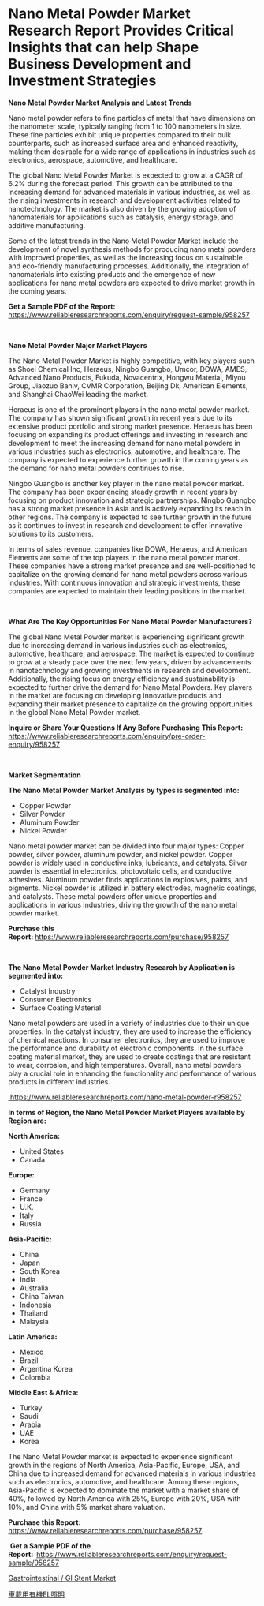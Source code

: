 <p><h1>Nano Metal Powder Market Research Report Provides Critical Insights that can help Shape Business Development and Investment Strategies</h1></p><p><strong>Nano Metal Powder Market Analysis and Latest Trends</strong></p>
<p><p>Nano metal powder refers to fine particles of metal that have dimensions on the nanometer scale, typically ranging from 1 to 100 nanometers in size. These fine particles exhibit unique properties compared to their bulk counterparts, such as increased surface area and enhanced reactivity, making them desirable for a wide range of applications in industries such as electronics, aerospace, automotive, and healthcare.</p><p>The global Nano Metal Powder Market is expected to grow at a CAGR of 6.2% during the forecast period. This growth can be attributed to the increasing demand for advanced materials in various industries, as well as the rising investments in research and development activities related to nanotechnology. The market is also driven by the growing adoption of nanomaterials for applications such as catalysis, energy storage, and additive manufacturing.</p><p>Some of the latest trends in the Nano Metal Powder Market include the development of novel synthesis methods for producing nano metal powders with improved properties, as well as the increasing focus on sustainable and eco-friendly manufacturing processes. Additionally, the integration of nanomaterials into existing products and the emergence of new applications for nano metal powders are expected to drive market growth in the coming years.</p></p>
<p><strong>Get a Sample PDF of the Report:&nbsp;</strong> <a href="https://www.reliableresearchreports.com/enquiry/request-sample/958257">https://www.reliableresearchreports.com/enquiry/request-sample/958257</a></p>
<p>&nbsp;</p>
<p><strong>Nano Metal Powder Major Market Players</strong></p>
<p><p>The Nano Metal Powder Market is highly competitive, with key players such as Shoei Chemical Inc, Heraeus, Ningbo Guangbo, Umcor, DOWA, AMES, Advanced Nano Products, Fukuda, Novacentrix, Hongwu Material, Miyou Group, Jiaozuo Banlv, CVMR Corporation, Beijing Dk, American Elements, and Shanghai ChaoWei leading the market. </p><p>Heraeus is one of the prominent players in the nano metal powder market. The company has shown significant growth in recent years due to its extensive product portfolio and strong market presence. Heraeus has been focusing on expanding its product offerings and investing in research and development to meet the increasing demand for nano metal powders in various industries such as electronics, automotive, and healthcare. The company is expected to experience further growth in the coming years as the demand for nano metal powders continues to rise.</p><p>Ningbo Guangbo is another key player in the nano metal powder market. The company has been experiencing steady growth in recent years by focusing on product innovation and strategic partnerships. Ningbo Guangbo has a strong market presence in Asia and is actively expanding its reach in other regions. The company is expected to see further growth in the future as it continues to invest in research and development to offer innovative solutions to its customers.</p><p>In terms of sales revenue, companies like DOWA, Heraeus, and American Elements are some of the top players in the nano metal powder market. These companies have a strong market presence and are well-positioned to capitalize on the growing demand for nano metal powders across various industries. With continuous innovation and strategic investments, these companies are expected to maintain their leading positions in the market.</p></p>
<p>&nbsp;</p>
<p><strong>What Are The Key Opportunities For Nano Metal Powder Manufacturers?</strong></p>
<p><p>The global Nano Metal Powder market is experiencing significant growth due to increasing demand in various industries such as electronics, automotive, healthcare, and aerospace. The market is expected to continue to grow at a steady pace over the next few years, driven by advancements in nanotechnology and growing investments in research and development. Additionally, the rising focus on energy efficiency and sustainability is expected to further drive the demand for Nano Metal Powders. Key players in the market are focusing on developing innovative products and expanding their market presence to capitalize on the growing opportunities in the global Nano Metal Powder market.</p></p>
<p><strong>Inquire or Share Your Questions If Any Before Purchasing This Report:</strong> <a href="https://www.reliableresearchreports.com/enquiry/pre-order-enquiry/958257">https://www.reliableresearchreports.com/enquiry/pre-order-enquiry/958257</a></p>
<p>&nbsp;</p>
<p><strong>Market Segmentation</strong></p>
<p><strong>The Nano Metal Powder Market Analysis by types is segmented into:</strong></p>
<p><ul><li>Copper Powder</li><li>Silver Powder</li><li>Aluminum Powder</li><li>Nickel Powder</li></ul></p>
<p><p>Nano metal powder market can be divided into four major types: Copper powder, silver powder, aluminum powder, and nickel powder. Copper powder is widely used in conductive inks, lubricants, and catalysts. Silver powder is essential in electronics, photovoltaic cells, and conductive adhesives. Aluminum powder finds applications in explosives, paints, and pigments. Nickel powder is utilized in battery electrodes, magnetic coatings, and catalysts. These metal powders offer unique properties and applications in various industries, driving the growth of the nano metal powder market.</p></p>
<p><strong>Purchase this Report:&nbsp;</strong><a href="https://www.reliableresearchreports.com/purchase/958257">https://www.reliableresearchreports.com/purchase/958257</a></p>
<p>&nbsp;</p>
<p><strong>The Nano Metal Powder Market Industry Research by Application is segmented into:</strong></p>
<p><ul><li>Catalyst Industry</li><li>Consumer Electronics</li><li>Surface Coating Material</li></ul></p>
<p><p>Nano metal powders are used in a variety of industries due to their unique properties. In the catalyst industry, they are used to increase the efficiency of chemical reactions. In consumer electronics, they are used to improve the performance and durability of electronic components. In the surface coating material market, they are used to create coatings that are resistant to wear, corrosion, and high temperatures. Overall, nano metal powders play a crucial role in enhancing the functionality and performance of various products in different industries.</p></p>
<p><a href="https://www.reliableresearchreports.com/nano-metal-powder-r958257">&nbsp;https://www.reliableresearchreports.com/nano-metal-powder-r958257</a></p>
<p><strong>In terms of Region, the Nano Metal Powder Market Players available by Region are:</strong></p>
<p>
    <p> <strong> North America: </strong>
        <ul>
            <li>United States</li>
            <li>Canada</li>
        </ul>
        </p> 
    <p> <strong> Europe: </strong>
        <ul>
            <li>Germany</li>
            <li>France</li>
            <li>U.K.</li>
            <li>Italy</li>
            <li>Russia</li>
        </ul>
        </p> 
    <p> <strong> Asia-Pacific: </strong>
        <ul>
            <li>China</li>
            <li>Japan</li>
            <li>South Korea</li>
            <li>India</li>
            <li>Australia</li>
            <li>China Taiwan</li>
            <li>Indonesia</li>
            <li>Thailand</li>
            <li>Malaysia</li>
        </ul>
        </p> 
    <p> <strong> Latin America: </strong>
        <ul>
            <li>Mexico</li>
            <li>Brazil</li>
            <li>Argentina Korea</li>
            <li>Colombia</li>
        </ul>
        </p> 
    <p> <strong> Middle East & Africa: </strong>
        <ul>
            <li>Turkey</li>
            <li>Saudi</li>
            <li>Arabia</li>
            <li>UAE</li>
            <li>Korea</li>
        </ul>
    </p>
    </p>
<p><p>The Nano Metal Powder market is expected to experience significant growth in the regions of North America, Asia-Pacific, Europe, USA, and China due to increased demand for advanced materials in various industries such as electronics, automotive, and healthcare. Among these regions, Asia-Pacific is expected to dominate the market with a market share of 40%, followed by North America with 25%, Europe with 20%, USA with 10%, and China with 5% market share valuation.</p></p>
<p><strong>Purchase this Report: </strong><a href="https://www.reliableresearchreports.com/purchase/958257">https://www.reliableresearchreports.com/purchase/958257</a></p>
<p>&nbsp;<strong>Get a Sample PDF of the Report:&nbsp;&nbsp;</strong><a href="https://www.reliableresearchreports.com/enquiry/request-sample/958257">https://www.reliableresearchreports.com/enquiry/request-sample/958257</a></p>
<p><strong></strong></p>
<p><p><a href="https://github.com/LibbySpencer2018/Market-Research-Report-List-1/blob/main/gastrointestinal-gi-stent-market.md">Gastrointestinal / GI Stent Market</a></p><p><a href="https://github.com/VernieBarton2023/Market-Research-Report-List-1/blob/main/768763884424.md">車載用有機EL照明</a></p></p>